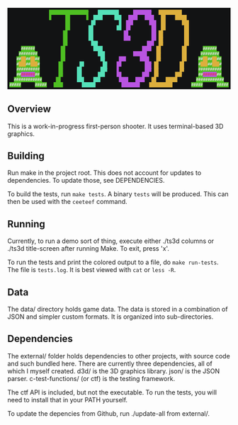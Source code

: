 ![TS3D](./logo.gif)

## Overview

This is a work-in-progress first-person shooter. It uses terminal-based 3D
graphics.

## Building

Run make in the project root. This does not account for updates to dependencies.
To update those, see DEPENDENCIES.

To build the tests, run `make tests`. A binary `tests` will be produced. This
can then be used with the `ceeteef` command.

## Running

Currently, to run a demo sort of thing, execute either ./ts3d columns or
./ts3d title-screen after running Make. To exit, press 'x'.

To run the tests and print the colored output to a file, do `make run-tests`.
The file is `tests.log`. It is best viewed with `cat` or `less -R`.

## Data

The data/ directory holds game data. The data is stored in a combination of JSON
and simpler custom formats. It is organized into sub-directories.

## Dependencies

The external/ folder holds dependencies to other projects, with source code and
such bundled here. There are currently three dependencies, all of which I myself
created. d3d/ is the 3D graphics library. json/ is the JSON parser.
c-test-functions/ (or ctf) is the testing framework.

The ctf API is included, but not the executable. To run the tests, you will need
to install that in your PATH yourself.

To update the depencies from Github, run ./update-all from external/.

